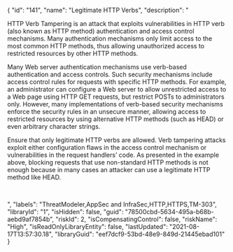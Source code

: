{
  "id": "141",
  "name": "Legitimate HTTP Verbs",
  "description": "<p>HTTP Verb Tampering is an attack that exploits vulnerabilities in HTTP verb (also known as HTTP method) authentication and access control mechanisms. Many authentication mechanisms only limit access to the most common HTTP methods, thus allowing unauthorized access to restricted resources by other HTTP methods.</p><p>Many Web server authentication mechanisms use verb-based authentication and access controls. Such security mechanisms include access control rules for requests with specific HTTP methods. For example, an administrator can configure a Web server to allow unrestricted access to a Web page using HTTP GET requests, but restrict POSTs to administrators only. However, many implementations of verb-based security mechanisms enforce the security rules in an unsecure manner, allowing access to restricted resources by using alternative HTTP methods (such as HEAD) or even arbitrary character strings.<br /></p><p>Ensure that only legitimate HTTP verbs are allowed. Verb tampering attacks exploit either configuration flaws in the access control mechanism or vulnerabilities in the request handlers’ code. As presented in the example above, blocking requests that use non-standard HTTP methods is not enough because in many cases an attacker can use a legitimate HTTP method like HEAD.<br /></p><p><br /></p>",
  "labels": "ThreatModeler,AppSec and InfraSec,HTTP,HTTPS,TM-303",
  "libraryId": "1",
  "isHidden": false,
  "guid": "78500cbd-5634-495a-b68b-aebd9af7854b",
  "riskId": 2,
  "isCompensatingControl": false,
  "riskName": "High",
  "isReadOnlyLibraryEntity": false,
  "lastUpdated": "2021-08-17T13:57:30.18",
  "libraryGuid": "eef7dcf9-53bd-48e9-849d-21445ebad101"
}
